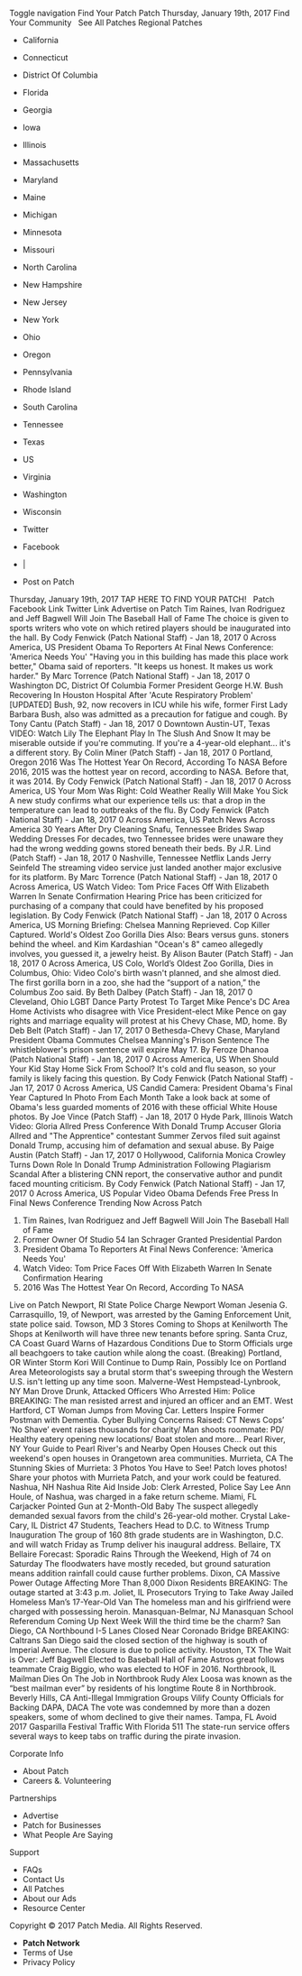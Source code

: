 Toggle navigation Find Your Patch Patch Thursday, January 19th, 2017 Find Your Community   See All Patches Regional Patches

*   California
*   Connecticut
*   District Of Columbia
*   Florida
*   Georgia
*   Iowa
*   Illinois
*   Massachusetts
*   Maryland
*   Maine
*   Michigan
*   Minnesota
*   Missouri
*   North Carolina
*   New Hampshire
*   New Jersey
*   New York
*   Ohio
*   Oregon
*   Pennsylvania
*   Rhode Island
*   South Carolina
*   Tennessee
*   Texas
*   US
*   Virginia
*   Washington
*   Wisconsin

*   Twitter
*   Facebook
*   |
*   Post on Patch

Thursday, January 19th, 2017 TAP HERE TO FIND YOUR PATCH!   Patch Facebook Link Twitter Link Advertise on Patch Tim Raines, Ivan Rodriguez and Jeff Bagwell Will Join The Baseball Hall of Fame The choice is given to sports writers who vote on which retired players should be inaugurated into the hall. By Cody Fenwick (Patch National Staff) - Jan 18, 2017 0 Across America, US President Obama To Reporters At Final News Conference: 'America Needs You' "Having you in this building has made this place work better," Obama said of reporters. "It keeps us honest. It makes us work harder." By Marc Torrence (Patch National Staff) - Jan 18, 2017 0 Washington DC, District Of Columbia Former President George H.W. Bush Recovering In Houston Hospital After 'Acute Respiratory Problem' \[UPDATED\] Bush, 92, now recovers in ICU while his wife, former First Lady Barbara Bush, also was admitted as a precaution for fatigue and cough. By Tony Cantu (Patch Staff) - Jan 18, 2017 0 Downtown Austin-UT, Texas VIDEO: Watch Lily The Elephant Play In The Slush And Snow It may be miserable outside if you're commuting. If you're a 4-year-old elephant... it's a different story. By Colin Miner (Patch Staff) - Jan 18, 2017 0 Portland, Oregon 2016 Was The Hottest Year On Record, According To NASA Before 2016, 2015 was the hottest year on record, according to NASA. Before that, it was 2014. By Cody Fenwick (Patch National Staff) - Jan 18, 2017 0 Across America, US Your Mom Was Right: Cold Weather Really Will Make You Sick A new study confirms what our experience tells us: that a drop in the temperature can lead to outbreaks of the flu. By Cody Fenwick (Patch National Staff) - Jan 18, 2017 0 Across America, US Patch News Across America 30 Years After Dry Cleaning Snafu, Tennessee Brides Swap Wedding Dresses For decades, two Tennessee brides were unaware they had the wrong wedding gowns stored beneath their beds. By J.R. Lind (Patch Staff) - Jan 18, 2017 0 Nashville, Tennessee Netflix Lands Jerry Seinfeld The streaming video service just landed another major exclusive for its platform. By Marc Torrence (Patch National Staff) - Jan 18, 2017 0 Across America, US Watch Video: Tom Price Faces Off With Elizabeth Warren In Senate Confirmation Hearing Price has been criticized for purchasing of a company that could have benefited by his proposed legislation. By Cody Fenwick (Patch National Staff) - Jan 18, 2017 0 Across America, US Morning Briefing: Chelsea Manning Reprieved. Cop Killer Captured. World's Oldest Zoo Gorilla Dies Also: Bears versus guns. stoners behind the wheel. and Kim Kardashian "Ocean's 8" cameo allegedly involves, you guessed it, a jewelry heist. By Alison Bauter (Patch Staff) - Jan 18, 2017 0 Across America, US Colo, World’s Oldest Zoo Gorilla, Dies in Columbus, Ohio: Video Colo's birth wasn't planned, and she almost died. The first gorilla born in a zoo, she had the “support of a nation,” the Columbus Zoo said. By Beth Dalbey (Patch Staff) - Jan 18, 2017 0 Cleveland, Ohio LGBT Dance Party Protest To Target Mike Pence's DC Area Home Activists who disagree with Vice President-elect Mike Pence on gay rights and marriage equality will protest at his Chevy Chase, MD, home. By Deb Belt (Patch Staff) - Jan 17, 2017 0 Bethesda-Chevy Chase, Maryland President Obama Commutes Chelsea Manning's Prison Sentence The whistleblower's prison sentence will expire May 17. By Feroze Dhanoa (Patch National Staff) - Jan 18, 2017 0 Across America, US When Should Your Kid Stay Home Sick From School? It's cold and flu season, so your family is likely facing this question. By Cody Fenwick (Patch National Staff) - Jan 17, 2017 0 Across America, US Candid Camera: President Obama's Final Year Captured In Photo From Each Month Take a look back at some of Obama's less guarded moments of 2016 with these official White House photos. By Joe Vince (Patch Staff) - Jan 18, 2017 0 Hyde Park, Illinois Watch Video: Gloria Allred Press Conference With Donald Trump Accuser Gloria Allred and "The Apprentice" contestant Summer Zervos filed suit against Donald Trump, accusing him of defamation and sexual abuse. By Paige Austin (Patch Staff) - Jan 17, 2017 0 Hollywood, California Monica Crowley Turns Down Role In Donald Trump Administration Following Plagiarism Scandal After a blistering CNN report, the conservative author and pundit faced mounting criticism. By Cody Fenwick (Patch National Staff) - Jan 17, 2017 0 Across America, US Popular Video Obama Defends Free Press In Final News Conference Trending Now Across Patch

1.  Tim Raines, Ivan Rodriguez and Jeff Bagwell Will Join The Baseball Hall of Fame
2.  Former Owner Of Studio 54 Ian Schrager Granted Presidential Pardon
3.  President Obama To Reporters At Final News Conference: 'America Needs You'
4.  Watch Video: Tom Price Faces Off With Elizabeth Warren In Senate Confirmation Hearing
5.  2016 Was The Hottest Year On Record, According To NASA

Live on Patch Newport, RI State Police Charge Newport Woman Jesenia G. Carrasquillo, 19, of Newport, was arrested by the Gaming Enforcement Unit, state police said. Towson, MD 3 Stores Coming to Shops at Kenilworth The Shops at Kenilworth will have three new tenants before spring. Santa Cruz, CA Coast Guard Warns of Hazardous Conditions Due to Storm Officials urge all beachgoers to take caution while along the coast. (Breaking) Portland, OR Winter Storm Kori Will Continue to Dump Rain, Possibly Ice on Portland Area Meteorologists say a brutal storm that's sweeping through the Western U.S. isn't letting up any time soon. Malverne-West Hempstead-Lynbrook, NY Man Drove Drunk, Attacked Officers Who Arrested Him: Police BREAKING: The man resisted arrest and injured an officer and an EMT. West Hartford, CT Woman Jumps from Moving Car. Letters Inspire Former Postman with Dementia. Cyber Bullying Concerns Raised: CT News Cops’ ‘No Shave’ event raises thousands for charity/ Man shoots roommate: PD/ Healthy eatery opening new locations/ Boat stolen and more... Pearl River, NY Your Guide to Pearl River's and Nearby Open Houses Check out this weekend's open houses in Orangetown area communities. Murrieta, CA The Stunning Skies of Murrieta: 3 Photos You Have to See! Patch loves photos! Share your photos with Murrieta Patch, and your work could be featured. Nashua, NH Nashua Rite Aid Inside Job: Clerk Arrested, Police Say Lee Ann Houle, of Nashua, was charged in a fake return scheme. Miami, FL Carjacker Pointed Gun at 2-Month-Old Baby The suspect allegedly demanded sexual favors from the child's 26-year-old mother. Crystal Lake-Cary, IL ​District 47 Students, Teachers Head to D.C. to Witness Trump Inauguration The group of 160 8th grade students are in Washington, D.C. and will watch Friday as Trump deliver his inaugural address. Bellaire, TX Bellaire Forecast: Sporadic Rains Through the Weekend, High of 74 on Saturday The floodwaters have mostly receded, but ground saturation means addition rainfall could cause further problems. Dixon, CA Massive Power Outage Affecting More Than 8,000 Dixon Residents BREAKING: The outage started at 3:43 p.m. Joliet, IL Prosecutors Trying to Take Away Jailed Homeless Man’s 17-Year-Old Van The homeless man and his girlfriend were charged with possessing heroin. Manasquan-Belmar, NJ Manasquan School Referendum Coming Up Next Week Will the third time be the charm? San Diego, CA Northbound I-5 Lanes Closed Near Coronado Bridge BREAKING: Caltrans San Diego said the closed section of the highway is south of Imperial Avenue. The closure is due to police activity. Houston, TX The Wait is Over: Jeff Bagwell Elected to Baseball Hall of Fame Astros great follows teammate Craig Biggio, who was elected to HOF in 2016. Northbrook, IL Mailman Dies On The Job in Northbrook Rudy Alex Loosa was known as the “best mailman ever” by residents of his longtime Route 8 in Northbrook. Beverly Hills, CA Anti-Illegal Immigration Groups Vilify County Officials for Backing DAPA, DACA The vote was condemned by more than a dozen speakers, some of whom declined to give their names. Tampa, FL Avoid 2017 Gasparilla Festival Traffic With Florida 511 The state-run service offers several ways to keep tabs on traffic during the pirate invasion.

Corporate Info

*   About Patch
*   Careers &. Volunteering

Partnerships

*   Advertise
*   Patch for Businesses
*   What People Are Saying

Support

*   FAQs
*   Contact Us
*   All Patches
*   About our Ads
*   Resource Center

Copyright © 2017 Patch Media. All Rights Reserved.

*   **Patch Network**
*   Terms of Use
*   Privacy Policy